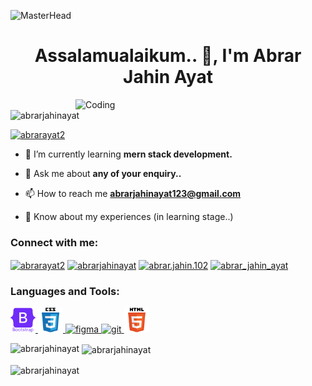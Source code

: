 ![MasterHead](https://mir-s3-cdn-cf.behance.net/project_modules/fs/54b6c068097599.5b50bca476b9b.gif)
<h1 align="center">Assalamualaikum.. 👋, I'm Abrar Jahin Ayat</h1>


<img align="right" alt="Coding" width="400" src="https://camo.githubusercontent.com/4d9f5ecceb711eec6e2018f38a5677dc657c9738d4a65ba3b928c41c0a45b439/68747470733a2f2f6d69726f2e6d656469756d2e636f6d2f6d61782f313336302f302a37513379765349765f7430696f4a2d5a2e676966">

<p align="left"> <img src="https://komarev.com/ghpvc/?username=abrarjahinayat&label=Profile%20views&color=0e75b6&style=flat" alt="abrarjahinayat" /> </p>

<p align="left"> <a href="https://twitter.com/abrarayat2" target="blank"><img src="https://img.shields.io/twitter/follow/abrarayat2?logo=twitter&style=for-the-badge" alt="abrarayat2" /></a> </p>

- 🌱 I’m currently learning **mern stack development.**

- 💬 Ask me about **any of your enquiry..**

- 📫 How to reach me **abrarjahinayat123@gmail.com**

- 📄 Know about my experiences (in learning stage..)

<h3 align="left">Connect with me:</h3>
<p align="left">
<a href="https://twitter.com/abrarayat2" target="blank"><img align="center" src="https://raw.githubusercontent.com/rahuldkjain/github-profile-readme-generator/master/src/images/icons/Social/twitter.svg" alt="abrarayat2" height="30" width="40" /></a>
<a href="https://linkedin.com/in/abrarjahinayat" target="blank"><img align="center" src="https://raw.githubusercontent.com/rahuldkjain/github-profile-readme-generator/master/src/images/icons/Social/linked-in-alt.svg" alt="abrarjahinayat" height="30" width="40" /></a>
<a href="https://fb.com/abrar.jahin.102" target="blank"><img align="center" src="https://raw.githubusercontent.com/rahuldkjain/github-profile-readme-generator/master/src/images/icons/Social/facebook.svg" alt="abrar.jahin.102" height="30" width="40" /></a>
<a href="https://instagram.com/abrar_jahin_ayat" target="blank"><img align="center" src="https://raw.githubusercontent.com/rahuldkjain/github-profile-readme-generator/master/src/images/icons/Social/instagram.svg" alt="abrar_jahin_ayat" height="30" width="40" /></a>
</p>

<h3 align="left">Languages and Tools:</h3>
<p align="left"> <a href="https://getbootstrap.com" target="_blank" rel="noreferrer"> <img src="https://raw.githubusercontent.com/devicons/devicon/master/icons/bootstrap/bootstrap-plain-wordmark.svg" alt="bootstrap" width="40" height="40"/> </a> <a href="https://www.w3schools.com/css/" target="_blank" rel="noreferrer"> <img src="https://raw.githubusercontent.com/devicons/devicon/master/icons/css3/css3-original-wordmark.svg" alt="css3" width="40" height="40"/> </a> <a href="https://www.figma.com/" target="_blank" rel="noreferrer"> <img src="https://www.vectorlogo.zone/logos/figma/figma-icon.svg" alt="figma" width="40" height="40"/> </a> <a href="https://git-scm.com/" target="_blank" rel="noreferrer"> <img src="https://www.vectorlogo.zone/logos/git-scm/git-scm-icon.svg" alt="git" width="40" height="40"/> </a> <a href="https://www.w3.org/html/" target="_blank" rel="noreferrer"> <img src="https://raw.githubusercontent.com/devicons/devicon/master/icons/html5/html5-original-wordmark.svg" alt="html5" width="40" height="40"/> </a> </p>

<p><img align="left" src="https://github-readme-stats.vercel.app/api/top-langs?username=abrarjahinayat&show_icons=true&locale=en&layout=compact" alt="abrarjahinayat" /></p>

<p>&nbsp;<img align="center" src="https://github-readme-stats.vercel.app/api?username=abrarjahinayat&show_icons=true&locale=en" alt="abrarjahinayat" /></p>

<p><img align="center" src="https://github-readme-streak-stats.herokuapp.com/?user=abrarjahinayat&" alt="abrarjahinayat" /></p>

